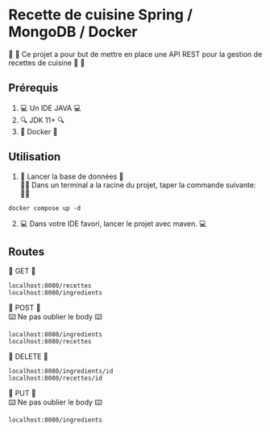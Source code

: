 # Recette de cuisine Spring / MongoDB / Docker

:fries: :shrimp: Ce projet a pour but de mettre en place une API REST pour la gestion de recettes de cuisine :fries: :shrimp:

## Prérequis
1. :computer: Un IDE JAVA :computer:
2. :mag: JDK 11+ :mag:
3. :electric_plug: Docker :electric_plug:

## Utilisation
1. :abacus: Lancer la base de données :abacus:  
   :man_technologist: Dans un terminal a la racine du projet, taper la commande suivante: :man_technologist:
```shell script
docker compose up -d
```

2. :computer: Dans votre IDE favori, lancer le projet avec maven. :computer:


## Routes

:milky_way: GET :milky_way:

````shell
localhost:8080/recettes
localhost:8080/ingredients
````

:milky_way: POST :milky_way:  
:keyboard: Ne pas oublier le body :keyboard:
````shell
localhost:8080/ingredients
localhost:8080/recettes
````

:milky_way: DELETE :milky_way:
````shell
localhost:8080/ingredients/id
localhost:8080/recettes/id
````

:milky_way: PUT :milky_way:  
:keyboard: Ne pas oublier le body :keyboard:
````shell
localhost:8080/ingredients
````